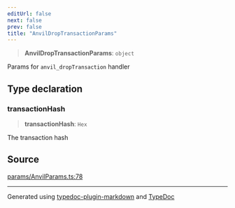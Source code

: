 ```yaml
---
editUrl: false
next: false
prev: false
title: "AnvilDropTransactionParams"
---
```


> **AnvilDropTransactionParams**: `object`

Params for `anvil_dropTransaction` handler

## Type declaration

### transactionHash

> **transactionHash**: `Hex`

The transaction hash

## Source

[params/AnvilParams.ts:78](https://github.com/evmts/tevm-monorepo/blob/main/vm/api/src/params/AnvilParams.ts#L78)

***
Generated using [typedoc-plugin-markdown](https://www.npmjs.com/package/typedoc-plugin-markdown) and [TypeDoc](https://typedoc.org/)

